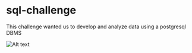 # sql-challenge

This challenge wanted us to develop and analyze data using a postgresql DBMS

![Alt text](PostgresSQL1.png)